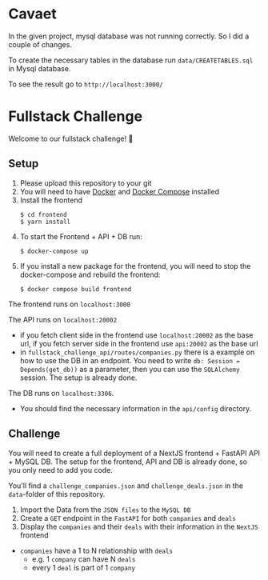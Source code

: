 # Cavaet

In the given project, mysql database was not running correctly. So I did a couple of changes.

To create the necessary tables in the database run `data/CREATETABLES.sql` in Mysql database.

To see the result go to `http://localhost:3000/`

# Fullstack Challenge

Welcome to our fullstack challenge! :wave:

## Setup

1. Please upload this repository to your git
2. You will need to have [Docker](https://www.docker.com/) and [Docker Compose](https://docs.docker.com/compose/) installed
3. Install the frontend
   ```shell
   $ cd frontend
   $ yarn install
   ```
4. To start the Frontend + API + DB run:
   ```shell
   $ docker-compose up
   ```
5. If you install a new package for the frontend, you will need to stop the docker-compose and rebuild the frontend:
   ```shell
   $ docker compose build frontend
   ```

The frontend runs on `localhost:3000`

The API runs on `localhost:20002`

- if you fetch client side in the frontend use `localhost:20002` as the base url, if you fetch server side in the frontend use `api:20002` as the base url
- in `fullstack_challenge_api/routes/companies.py` there is a example on how to use the DB in an endpoint.
  You need to write `db: Session = Depends(get_db))` as a parameter, then you can use the `SQLAlchemy` session. The setup is already done.

The DB runs on `localhost:3306`.

- You should find the necessary information in the `api/config` directory.

## Challenge

You will need to create a full deployment of a NextJS frontend + FastAPI API + MySQL DB.
The setup for the frontend, API and DB is already done, so you only need to add you code.

You'll find a `challenge_companies.json` and `challenge_deals.json` in the `data`-folder of this repository.

1. Import the Data from the `JSON files` to the `MySQL DB`
2. Create a `GET` endpoint in the `FastAPI` for both `companies` and `deals`
3. Display the `companies` and their `deals` with their information in the `NextJS` frontend

- `companies` have a 1 to N relationship with `deals`
  - e.g. 1 `company` can have N `deals`
  - every 1 `deal` is part of 1 `company`
